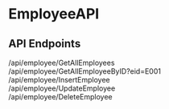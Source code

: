 # EmployeeAPI
<h2>API Endpoints</h2>
<p>/api/employee/GetAllEmployees<br/>
/api/employee/GetAllEmployeeByID?eid=E001<br/>
/api/employee/InsertEmployee<br/>
/api/employee/UpdateEmployee<br/>
/api/employee/DeleteEmployee</p>
